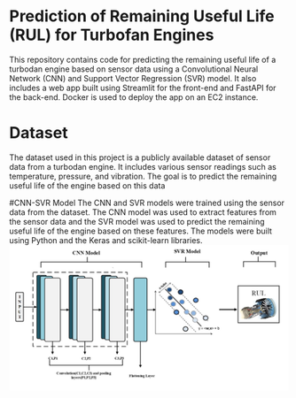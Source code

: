 # Prediction of Remaining Useful Life (RUL) for Turbofan Engines
This repository contains  code for predicting the remaining useful life of a turbodan engine based on sensor data using a Convolutional Neural Network (CNN) and Support Vector Regression (SVR) model. It also includes a web app built using Streamlit for the front-end and FastAPI for the back-end. Docker is used to deploy the app on an EC2 instance.

# Dataset
The dataset used in this project is a publicly available dataset of sensor data from a turbodan engine. It includes various sensor readings such as temperature, pressure, and vibration. The goal is to predict the remaining useful life of the engine based on this data

#CNN-SVR Model
The CNN and SVR models were trained using the sensor data from the dataset. The CNN model was used to extract features from the sensor data and the SVR model was used to predict the remaining useful life of the engine based on these features. The models were built using Python and the Keras and scikit-learn libraries.
                                                                 ![CNN-SVR Model](Images/CNN_SVR.jpg)

#
